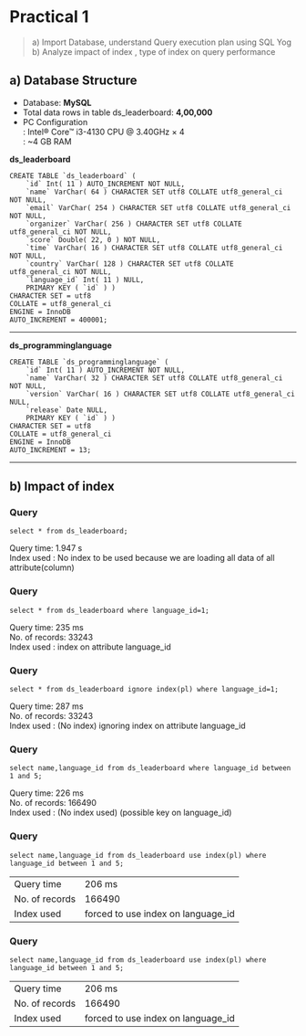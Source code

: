Practical 1
===========
> a) Import Database, understand Query execution plan using SQL Yog  
> b) Analyze impact of index , type of index on query performance

a) Database Structure
---------------------
- Database: **MySQL**  
- Total data rows in table ds_leaderboard: **4,00,000**
- PC Configuration  
    : Intel® Core™ i3-4130 CPU @ 3.40GHz × 4  
    : ~4 GB RAM

**ds_leaderboard**

    CREATE TABLE `ds_leaderboard` ( 
        `id` Int( 11 ) AUTO_INCREMENT NOT NULL,
        `name` VarChar( 64 ) CHARACTER SET utf8 COLLATE utf8_general_ci NOT NULL,
        `email` VarChar( 254 ) CHARACTER SET utf8 COLLATE utf8_general_ci NOT NULL,
        `organizer` VarChar( 256 ) CHARACTER SET utf8 COLLATE utf8_general_ci NOT NULL,
        `score` Double( 22, 0 ) NOT NULL,
        `time` VarChar( 16 ) CHARACTER SET utf8 COLLATE utf8_general_ci NOT NULL,
        `country` VarChar( 128 ) CHARACTER SET utf8 COLLATE utf8_general_ci NOT NULL,
        `language_id` Int( 11 ) NULL,
        PRIMARY KEY ( `id` ) )
    CHARACTER SET = utf8
    COLLATE = utf8_general_ci
    ENGINE = InnoDB
    AUTO_INCREMENT = 400001;
-- -------------------------------------------------------------
**ds_programminglanguage**

    CREATE TABLE `ds_programminglanguage` ( 
        `id` Int( 11 ) AUTO_INCREMENT NOT NULL,
        `name` VarChar( 32 ) CHARACTER SET utf8 COLLATE utf8_general_ci NOT NULL,
        `version` VarChar( 16 ) CHARACTER SET utf8 COLLATE utf8_general_ci NULL,
        `release` Date NULL,
        PRIMARY KEY ( `id` ) )
    CHARACTER SET = utf8
    COLLATE = utf8_general_ci
    ENGINE = InnoDB
    AUTO_INCREMENT = 13;
-- -------------------------------------------------------------

b) Impact of index
------------------
### Query

    select * from ds_leaderboard;
Query time: 1.947 s  
Index used : No index to be used because we are loading all data of all attribute(column)

### Query

    select * from ds_leaderboard where language_id=1;
Query time: 235 ms  
No. of records: 33243  
Index used : index on attribute language_id  

### Query

    select * from ds_leaderboard ignore index(pl) where language_id=1;
Query time: 287 ms  
No. of records: 33243  
Index used : (No index) ignoring index on attribute language_id  

### Query

    select name,language_id from ds_leaderboard where language_id between 1 and 5;
Query time: 226 ms  
No. of records: 166490  
Index used : (No index used) (possible key on language_id)  


### Query

    select name,language_id from ds_leaderboard use index(pl) where language_id between 1 and 5;

|  |  |
|---|---|
| Query time | 206 ms |  
| No. of records | 166490 |  
| Index used | forced to use index on language_id |  


### Query

    select name,language_id from ds_leaderboard use index(pl) where language_id between 1 and 5;

|  |  |
|---|---|
| Query time | 206 ms |  
| No. of records | 166490 |  
| Index used | forced to use index on language_id |  

